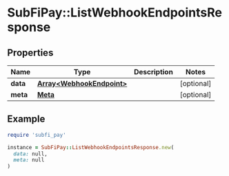 # SubFiPay::ListWebhookEndpointsResponse

## Properties

| Name | Type | Description | Notes |
| ---- | ---- | ----------- | ----- |
| **data** | [**Array&lt;WebhookEndpoint&gt;**](WebhookEndpoint.md) |  | [optional] |
| **meta** | [**Meta**](Meta.md) |  | [optional] |

## Example

```ruby
require 'subfi_pay'

instance = SubFiPay::ListWebhookEndpointsResponse.new(
  data: null,
  meta: null
)
```

